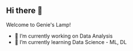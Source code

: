 ## Hi there 👋

Welcome to Genie's Lamp!

- 🔭 I’m currently working on Data Analysis
- 🌱 I’m currently learning Data Science - ML, DL

